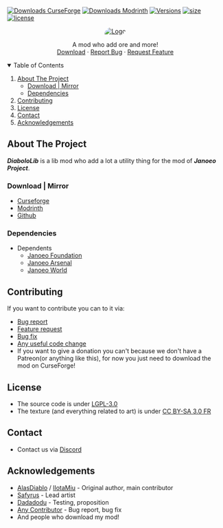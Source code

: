 [![Downloads CurseForge](https://img.shields.io/curseforge/dt/422014?style=for-the-badge&logo=curseforge&labelColor=2D2D2D&color=f16436)](https://www.curseforge.com/minecraft/mc-mods/diabololib)
[![Downloads Modrinth](https://img.shields.io/modrinth/dt/7eBc8VDu?style=for-the-badge&logo=modrinth&labelColor=2D2D2D&color=00AF5C)](https://www.curseforge.com/minecraft/mc-mods/diabololib)
[![Versions](http://cf.way2muchnoise.eu/versions/diabololib.svg?badge_style=for_the_badge)](https://www.curseforge.com/minecraft/mc-mods/diabololib/files)
[![size](https://img.shields.io/github/repo-size/Janoeo/DiaboloLib?style=for-the-badge&labelColor=2D2D2D)](https://github.com/AlasDiablo/Diabolo-Lib)
[![license](https://img.shields.io/github/license/Janoeo/DiaboloLib?style=for-the-badge&labelColor=2D2D2D)](https://github.com/AlasDiablo/Diabolo-Lib/blob/master/LICENSE)

<div align="center">
  <a href="https://github.com/Janoeo/DiaboloLib">
    <img src="https://raw.githubusercontent.com/Janoeo/Texture/master/logo/Diabolo%20Lib%20-%20V6%20-%20Banner.png" alt="Logo" style="border-radius: 54px 6px">
  </a>
  <p align="center">
    A mod who add ore and more!
    <br />
    <a href="#download">Download</a>
    ·
    <a href="https://github.com/Janoeo/DiaboloLib/issues">Report Bug</a>
    ·
    <a href="https://github.com/Janoeo/DiaboloLib/issues">Request Feature</a>
  </p>
</div>

<details open="open">
  <summary>Table of Contents</summary>
  <ol>
    <li>
      <a href="#about-the-project">About The Project</a>
      <ul>
        <li><a href="#download--mirror">Download | Mirror</a></li>
        <li><a href="#dependencies">Dependencies</a></li>
      </ul>
    </li>
    <li><a href="#contributing">Contributing</a></li>
    <li><a href="#license">License</a></li>
    <li><a href="#contact">Contact</a></li>
    <li><a href="#acknowledgements">Acknowledgements</a></li>
  </ol>
</details>

## About The Project

***DiaboloLib*** is a lib mod who add a lot a utility thing for the mod of ***Janoeo Project***.

### Download | Mirror

- [Curseforge](https://www.curseforge.com/minecraft/mc-mods/diabololib)
- [Modrinth](https://modrinth.com/mod/diabololib)
- [Github](https://github.com/Janoeo/DiaboloLib/releases)

### Dependencies

+ Dependents
    + [Janoeo Foundation](https://www.curseforge.com/minecraft/mc-mods/janoeo)
    + [Janoeo Arsenal](https://www.curseforge.com/minecraft/mc-mods/janoeo-arsenal)
    + [Janoeo World](https://www.curseforge.com/minecraft/mc-mods/janoeo-world)

## Contributing

If you want to contribute you can to it via:

- [Bug report](https://github.com/Janoeo/DiaboloLib/issues)
- [Feature request](https://github.com/Janoeo/DiaboloLib/issues)
- [Bug fix](https://github.com/Janoeo/DiaboloLib/pulls)
- [Any useful code change](https://github.com/Janoeo/DiaboloLib/pulls)
- If you want to give a donation you can't because we don't have a Patreon(or anything like this), for now you just need
  to download the mod on CurseForge!

## License

- The source code is under [LGPL-3.0](https://www.gnu.org/licenses/lgpl-3.0.en.html)
- The texture (and everything related to art) is
  under [CC BY-SA 3.0 FR](https://creativecommons.org/licenses/by-sa/3.0/fr/deed.en)

## Contact

- Contact us via [Discord](https://discord.gg/KkzqnzA)

## Acknowledgements

- [AlasDiablo](https://github.com/AlasDiablo) / [lIotaMiu](https://github.com/liotamiu) - Original author, main contributor
- [Safyrus](https://github.com/Safyrus) - Lead artist
- [Dadadodu](https://github.com/Dadadodu) - Testing, proposition
- [Any Contributor](https://github.com/Janoeo/DiaboloLib/graphs/contributors) - Bug report, bug fix
- And people who download my mod!
